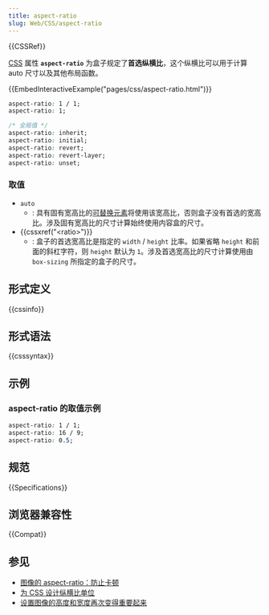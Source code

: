 ```yaml
---
title: aspect-ratio
slug: Web/CSS/aspect-ratio
---
```


{{CSSRef}}

[CSS](/zh-CN/docs/Web/CSS) 属性 **`aspect-ratio`** 为盒子规定了**首选纵横比**，这个纵横比可以用于计算 auto 尺寸以及其他布局函数。

{{EmbedInteractiveExample("pages/css/aspect-ratio.html")}}

```css
aspect-ratio: 1 / 1;
aspect-ratio: 1;

/* 全局值 */
aspect-ratio: inherit;
aspect-ratio: initial;
aspect-ratio: revert;
aspect-ratio: revert-layer;
aspect-ratio: unset;
```

### 取值

- `auto`
  - : 具有固有宽高比的[可替换元素](/zh-CN/docs/Web/CSS/Replaced_element)将使用该宽高比，否则盒子没有首选的宽高比。涉及固有宽高比的尺寸计算始终使用内容盒的尺寸。
- {{cssxref("&lt;ratio&gt;")}}
  - : 盒子的首选宽高比是指定的 `width` / `height` 比率。如果省略 `height` 和前面的斜杠字符，则 `height` 默认为 `1`。涉及首选宽高比的尺寸计算使用由 `box-sizing` 所指定的盒子的尺寸。

## 形式定义

{{cssinfo}}

## 形式语法

{{csssyntax}}

## 示例

### aspect-ratio 的取值示例

```css
aspect-ratio: 1 / 1;
aspect-ratio: 16 / 9;
aspect-ratio: 0.5;
```

## 规范

{{Specifications}}

## 浏览器兼容性

{{Compat}}

## 参见

- [图像的 aspect-ratio：防止卡顿](/en-US/docs/Learn/Performance/Multimedia#rendering_strategy_preventing_jank_when_loading_images)
- [为 CSS 设计纵横比单位](https://www.smashingmagazine.com/2019/03/aspect-ratio-unit-css/)
- [设置图像的高度和宽度再次变得重要起来](https://www.smashingmagazine.com/2020/03/setting-height-width-images-important-again/)
